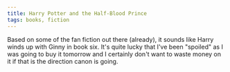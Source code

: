 ```yaml
---
title: Harry Potter and the Half-Blood Prince
tags: books, fiction
---
```


Based on some of the fan fiction out there (already), it sounds like Harry
winds up with Ginny in book six. It's quite lucky that I've been "spoiled" as I
was going to buy it tomorrow and I certainly don't want to waste money on it if
that is the direction canon is going.
